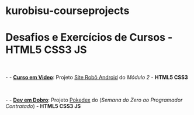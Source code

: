 # kurobisu-courseprojects
 <h1>Desafios e Exercícios de Cursos - <strong>HTML5 CSS3 JS</strong></h1>
 <br>
<p>- - <a href="https://cursoemvideo.com.br" target="_blank" rel="nofollow" lang="pt-br"><strong>Curso em Video</strong></a>: Projeto <a href="https://kurobisu.github.io/kurobisu-courseprojects/android-site/index.html" target="_blank" rel="next" lang="pt-br">Site Robô Android</a> do <em>Módulo 2</em> - <strong>HTML5 CSS3</strong></p>
<br>
<p>- - <a href="https://devemdobro.com/" target="_blank" rel="nofollow" lang="pt-br"><strong>Dev em Dobro</strong></a>: Projeto <a href="https://kurobisu.github.io/kurobisu-courseprojects/pokedex/index.html" target="_blank" rel="next" lang="pt-br">Pokedex</a> do (<em>Semana do Zero ao Programador Contratado</em>)  - <strong>HTML5 CSS3 JS</strong></p>